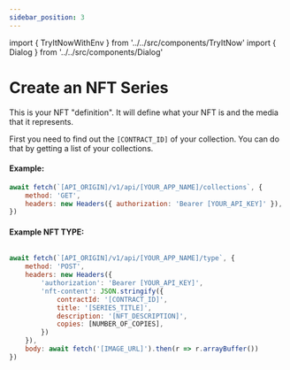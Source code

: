```yaml
---
sidebar_position: 3
---
```

import { TryItNowWithEnv } from '../../src/components/TryItNow'
import { Dialog } from '../../src/components/Dialog'

# Create an NFT Series

This is your NFT "definition". It will define what your NFT is and the media that it represents.

First you need to find out the `[CONTRACT_ID]` of your collection. You can do that by getting a list of your collections.
#### Example:

```js
await fetch(`[API_ORIGIN]/v1/api/[YOUR_APP_NAME]/collections`, {
	method: 'GET',
	headers: new Headers({ authorization: 'Bearer [YOUR_API_KEY]' }),
})
```
<TryItNowWithEnv />

#### Example NFT TYPE:

```js

await fetch(`[API_ORIGIN]/v1/api/[YOUR_APP_NAME]/type`, {
	method: 'POST',
	headers: new Headers({
		'authorization': 'Bearer [YOUR_API_KEY]',
		'nft-content': JSON.stringify({
			contractId: '[CONTRACT_ID]',
			title: '[SERIES_TITLE]',
			description: '[NFT_DESCRIPTION]',
			copies: [NUMBER_OF_COPIES],
		})
	}),
	body: await fetch('[IMAGE_URL]').then(r => r.arrayBuffer())
})
```
<TryItNowWithEnv />
<Dialog />
